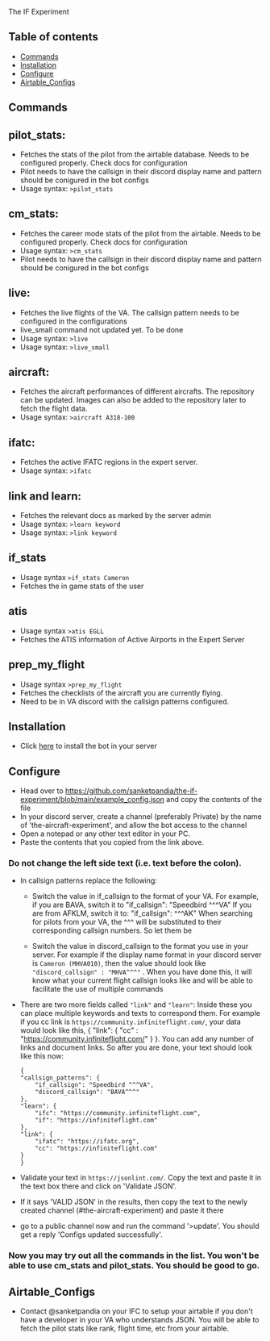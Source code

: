 The IF Experiment

## Table of contents
* [Commands](#Commands)
* [Installation](#Installation)
* [Configure](#Configure)
* [Airtable_Configs](#Airtable_Configs)

## Commands
## pilot_stats: 
- Fetches the stats of the pilot from the airtable database. Needs to be configured properly. Check docs for configuration
- Pilot needs to have the callsign in their discord display name and pattern should be conigured in the bot configs
- Usage syntax: `>pilot_stats`

## cm_stats:
- Fetches the career mode stats of the pilot from the airtable. Needs to be configured properly. Check docs for configuration
- Usage syntax: `>cm_stats`
- Pilot needs to have the callsign in their discord display name and pattern should be conigured in the bot configs

## live:
- Fetches the live flights of the VA. The callsign pattern needs to be configured in the configurations
- live_small command not updated yet. To be done
- Usage syntax: `>live`
- Usage syntax: `>live_small`

## aircraft:
- Fetches the aircraft performances of different aircrafts. The repository can be updated. Images can also be added to the repository later to fetch the flight data.
- Usage syntax: `>aircraft A318-100`

## ifatc:
- Fetches the active IFATC regions in the expert server.
- Usage syntax: `>ifatc`

## link and learn: 
- Fetches the relevant docs as marked by the server admin
- Usage syntax: `>learn keyword`
- Usage syntax: `>link keyword`


## if_stats
- Usage syntax `>if_stats Cameron`
- Fetches the in game stats of the user

## atis
- Usage syntax `>atis EGLL`
- Fetches the ATIS information of Active Airports in the Expert Server

## prep_my_flight
- Usage syntax `>prep_my_flight`
- Fetches the checklists of the aircraft you are currently flying.
- Need to be in VA discord with the callsign patterns configured.

## Installation

- Click [here](https://discord.com/api/oauth2/authorize?client_id=802526146058911765&permissions=121856&scope=bot) to install the bot in your server

## Configure


- Head over to https://github.com/sanketpandia/the-if-experiment/blob/main/example_config.json and copy the contents of the file
- In your discord server, create a channel (preferably Private) by the name of 'the-aircraft-experiment', and allow the bot access to the channel
- Open a notepad or any other text editor in your PC.
- Paste the contents that you copied from the link above.
### Do not change the left side text (i.e. text before the colon).
- In callsign patterns replace the following:
    - Switch the value in if_callsign to the format of your VA. For example, if you are BAVA, switch it to
            "if_callsign": "Speedbird ^^^VA"
        If you are from AFKLM, switch it to:
            "if_callsign": ^^^AK"
        When searching for pilots from your VA, the ^^^ will be substituted to their corresponding callsign numbers. So let them be
    
    - Switch the value in discord_callsign to the format you use in your server. For example if the display name format in your discord server is `Cameron (MHVA010)`, then the value should look like `"discord_callsign" : "MHVA^^^"` .  When you have done this, it will know what your current flight callsign looks like and will be able to facilitate the use of multiple commands

- There are two more fields called `"link"` and `"learn"`: Inside these you can place multiple keywords and texts to correspond them. For example if you cc link is `https://community.infiniteflight.com/`, your data would look like this,
    {
        "link": {
            "cc" : "https://community.infiniteflight.com/"
        }
    }.
    You can add any number of links and document links. So after you are done, your text should look like this now:
    ```
    {
    "callsign_patterns": {
        "if_callsign": "Speedbird ^^^VA",
        "discord_callsign": "BAVA^^^"
    },
    "learn": {
        "ifc": "https://community.infiniteflight.com",
        "if": "https://infiniteflight.com"
    },
    "link": {
        "ifatc": "https://ifatc.org",
        "cc": "https://infiniteflight.com"
    }
    }
    ```

 - Validate your text in `https://jsonlint.com/`. Copy the text and paste it in the text box there and click on 'Validate JSON'. 
 - If it says 'VALID JSON' in the results, then copy the text to the newly created channel (#the-aircraft-experiment) and paste it there
 - go to a public channel now and run the command '>update'. You should get a reply 'Configs updated successfully'.
### Now you may try out all the commands in the list. You won't be able to use cm_stats and pilot_stats. You should be good to go. 

## Airtable_Configs
- Contact @sanketpandia on your IFC to setup your airtable if you don't have a developer in your VA who understands JSON. You will be able to fetch the pilot stats like rank, flight time, etc from your airtable.
